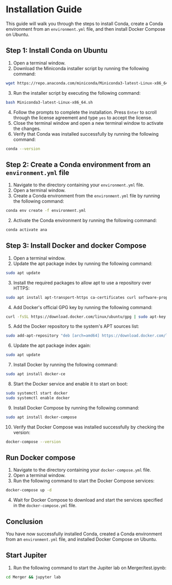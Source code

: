 # Installation Guide

This guide will walk you through the steps to install Conda, create a Conda environment from an `environment.yml` file, and then install Docker Compose on Ubuntu.

## Step 1: Install Conda on Ubuntu
1. Open a terminal window.
2. Download the Miniconda installer script by running the following command:
```bash
wget https://repo.anaconda.com/miniconda/Miniconda3-latest-Linux-x86_64.sh
```
3. Run the installer script by executing the following command:
```bash
bash Miniconda3-latest-Linux-x86_64.sh
```
4. Follow the prompts to complete the installation. Press `Enter` to scroll through the license agreement and type `yes` to accept the license.
5. Close the terminal window and open a new terminal window to activate the changes.
6. Verify that Conda was installed successfully by running the following command:
```bash
conda --version
```
## Step 2: Create a Conda environment from an `environment.yml` file
1. Navigate to the directory containing your `environment.yml` file.
2. Open a terminal window.
3. Create a Conda environment from the `environment.yml` file by running the following command:
```bash
conda env create -f environment.yml
```
2. Activate the Conda environment by running the following command:
```bash
conda activate ana
```
## Step 3: Install Docker and docker Compose

1. Open a terminal window.
2. Update the apt package index by running the following command:
```bash
sudo apt update
```
3. Install the required packages to allow apt to use a repository over HTTPS:
```bash
sudo apt install apt-transport-https ca-certificates curl software-properties-common
```
4. Add Docker's official GPG key by running the following command:
```bash
curl -fsSL https://download.docker.com/linux/ubuntu/gpg | sudo apt-key add -
```
5. Add the Docker repository to the system's APT sources list:
```bash
sudo add-apt-repository "deb [arch=amd64] https://download.docker.com/linux/ubuntu $(lsb_release -cs) stable"
```
6. Update the apt package index again:
```bash
sudo apt update
```
7. Install Docker by running the following command:
```bash
sudo apt install docker-ce
```
8. Start the Docker service and enable it to start on boot:
```bash
sudo systemctl start docker
sudo systemctl enable docker
```
9. Install Docker Compose by running the following command:
```bash
sudo apt install docker-compose
```
10. Verify that Docker Compose was installed successfully by checking the version:
```bash
docker-compose --version
```

## Run Docker compose
1. Navigate to the directory containing your `docker-compose.yml` file.
2. Open a terminal window.
3. Run the following command to start the Docker Compose services:
```bash 
docker-compose up -d
```
4. Wait for Docker Compose to download and start the services specified in the `docker-compose.yml` file.

## Conclusion

You have now successfully installed Conda, created a Conda environment from an `environment.yml` file, and installed Docker Compose on Ubuntu.

## Start Jupiter
1. Run the following command to start the Jupiter lab on Merger/test.ipynb:
```bash
cd Merger && jupyter lab
```